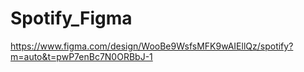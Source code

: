 # Spotify_Figma 
https://www.figma.com/design/WooBe9WsfsMFK9wAIEllQz/spotify?m=auto&t=pwP7enBc7N0ORBbJ-1
